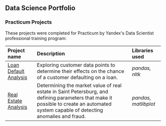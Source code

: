 ## Data Science Portfolio

### Practicum Projects
These projects were completed for Practicum by Yandex's Data Scientist professional training program:

| Project name | Description | Libraries used | 
| :---------------------- | :---------------------- | :---------------------- |
| [Loan Default Analysis](Projects/01) | Exploring customer data points to determine their effects on the chance of a customer defaulting on a loan. | *pandas, nltk* |
| [Real Estate Analysis](Projects/02) | Determining the market value of real estate in Saint Petersburg, and defining parameters that make it possible to create an automated system capable of detecting anomalies and fraud. | *pandas, matlibplot* |